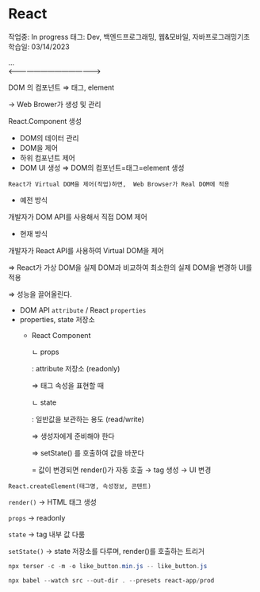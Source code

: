 # React

작업중: In progress
태그: Dev, 백엔드프로그래밍, 웹&모바일, 자바프로그래밍기초
학습일: 03/14/2023

<div> … </div>              <——————————————> 

DOM 의 컴포넌트 ⇒ 태그, element

→ Web Brower가 생성 및 관리

React.Component 생성

- DOM의 데이터 관리
- DOM을 제어
- 하위 컴포넌트 제어
- DOM UI 생성 ⇒ DOM의 컴포넌트=태그=element 생성

`React가 Virtual DOM을 제어(작업)하면,  Web Browser가 Real DOM에 적용`

- 예전 방식

개발자가 DOM API를 사용해서 직접 DOM 제어

- 현재 방식

개발자가 React API를 사용하여 Virtual DOM을 제어

⇒ React가 가상 DOM을 실제 DOM과 비교하여 최소한의 실제 DOM을 변경하 UI를 적용 

⇒ 성능을 끌어올린다.

- DOM API `attribute` / React `properties`
- properties, state 저장소
    - React Component
        
        ㄴ props
        
        : attribute 저장소 (readonly)
        
        ⇒ 태그 속성을 표현할 때
        
        ㄴ state
        
        : 일반값을 보관하는 용도 (read/write)
        
        ⇒ 생성자에게 준비해야 한다
        
        ⇒ setState() 를 호출하여 값을 바꾼다
        
        = 값이 변경되면 render()가 자동 호출 → tag 생성 → UI 변경
        

`React.createElement(태그명, 속성정보, 콘텐트)`

`render()` → HTML 태그 생성

`props` → readonly

`state` → tag 내부 값 다룸

`setState()` → state 저장소를 다루며, render()를 호출하는 트리거

```powershell
npx terser -c -m -o like_button.min.js -- like_button.js
```

```powershell
npx babel --watch src --out-dir . --presets react-app/prod
```